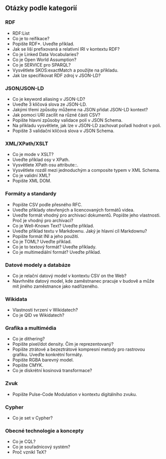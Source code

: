 ## Otázky podle kategorií

### **RDF**

- RDF:List
- Co je to reifikace?
- Popište RDF\*. Uveďte příklad.
- Jak se liší prefixovaná a relativní IRI v kontextu RDF?
- Co je Linked Data Vocabularies?
- Co je Open World Assumption?
- Co je SERVICE pro SPARQL?
- Vysvětlete SKOS:exactMatch a použijte na příkladu.
- Jak lze specifikovat RDF zdroj v JSON-LD?

### **JSON/JSON-LD**

- Co je keyword aliasing v JSON-LD?
- Uveďte 3 klíčová slova ze JSON-LD.
- Jakými třemi způsoby můžeme na JSON přidat JSON-LD kontext?
- Jak pomoci URI zacílit na různé části CSV?
- Popište hlavní způsoby validace polí v JSON Schema.
- Na příkladu vysvětlete, jak lze v JSON-LD zachovat pořadí hodnot v poli.
- Popište 3 validační klíčová slova v JSON Schema.

### **XML/XPath/XSLT**

- Co je mode v XSLT?
- Uveďte příklad osy v XPath.
- Vysvětlete XPath osu attribute::.
- Vysvětlete rozdíl mezi jednoduchým a composite typem v XML Schema.
- Co je validní XML?
- Popište XML DOM.

### **Formáty a standardy**

- Popište CSV podle přesného RFC.
- Uveďte příklady otevřených a licencovaných formátů videa.
- Uveďte formát vhodný pro archivaci dokumentů. Popište jeho vlastnosti. Proč je vhodný pro archivaci?
- Co je Well-Known Text? Uveďte příklad.
- Uveďte příklad textu v Markdownu. Jaký je hlavní cíl Markdownu?
- Popište formát INI a jeho použití.
- Co je TOML? Uveďte příklad.
- Co je to textový formát? Uveďte příklady.
- Co je multimediální formát? Uveďte příklad.

### **Datové modely a databáze**

- Co je relační datový model v kontextu CSV on the Web?
- Navrhněte datový model, kde zaměstnanec pracuje v budově a může mít jiného zaměstnance jako nadřízeného.

### **Wikidata**

- Vlastnosti tvrzení v Wikidatech?
- Co je QID ve Wikidatech?

### **Grafika a multimédia**

- Co je dithering?
- Popište pixel/dot density. Čím je reprezentovaný?
- Popište ztrátové a bezeztrátové kompresní metody pro rastrovou grafiku. Uveďte konkrétní formáty.
- Popište RGBA barevný model.
- Popište CMYK.
- Co je diskrétní kosinová transformace?

### **Zvuk**

- Popište Pulse-Code Modulation v kontextu digitálního zvuku.

### **Cypher**

- Co je set v Cypher?

### **Obecné technologie a koncepty**

- Co je CQL?
- Co je souřadnicový systém?
- Proč vznikl TeX?

